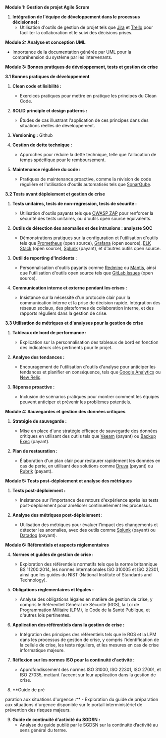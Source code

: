 **Module 1: Gestion de projet Agile Scrum**

1. **Intégration de l'équipe de développement dans le processus décisionnel :**
   - Utilisation d'outils de gestion de projet tels que [Jira](https://www.atlassian.com/software/jira) et [Trello](https://trello.com/) pour faciliter la collaboration et le suivi des décisions prises.

**Module 2: Analyse et conception UML**

   - Importance de la documentation générée par UML pour la compréhension du système par les intervenants.

**Module 3: Bonnes pratiques de développement, tests et gestion de crise**

**3.1 Bonnes pratiques de développement**

   1. **Clean code et lisibilité :**
      - Exercices pratiques pour mettre en pratique les principes du Clean Code.

   2. **SOLID principle et design patterns :**
      - Études de cas illustrant l'application de ces principes dans des situations réelles de développement.
   3. **Versioning :** Github 

   3. **Gestion de dette technique :**
      - Approches pour réduire la dette technique, telle que l'allocation de temps spécifique pour le remboursement.

   4. **Maintenance régulière du code :**
      - Pratiques de maintenance proactive, comme la révision de code régulière et l'utilisation d'outils automatisés tels que [SonarQube](https://www.sonarqube.org/).

**3.2 Tests avant déploiement et gestion de crise**

   1. **Tests unitaires, tests de non-régression, tests de sécurité :**
      - Utilisation d'outils payants tels que [OWASP ZAP](https://www.zaproxy.org/) pour renforcer la sécurité des tests unitaires, ou d'outils open source équivalents.

   2. **Outils de détection des anomalies et des intrusions : analyste SOC**
      - Démonstrations pratiques sur la configuration et l'utilisation d'outils tels que [Prometheus](https://prometheus.io/) (open source), [Grafana](https://grafana.com/) (open source), [ELK Stack](https://www.elastic.co/what-is/elk-stack) (open source), [Splunk](https://www.splunk.com/) (payant), et d'autres outils open source.

   3. **Outil de reporting d'incidents :**
      - Personnalisation d'outils payants comme [Redmine](https://www.redmine.org/) ou [Mantis](https://www.mantisbt.org/), ainsi que l'utilisation d'outils open source tels que [GitLab Issues](https://docs.gitlab.com/ee/user/project/issues/) (open source).

   4. **Communication interne et externe pendant les crises :**
      - Insistance sur la nécessité d'un protocole clair pour la communication interne et la prise de décision rapide. Intégration des réseaux sociaux, des plateformes de collaboration interne, et des rapports réguliers dans la gestion de crise.

**3.3 Utilisation de métriques et d'analyses pour la gestion de crise**

   1. **Tableaux de bord de performance :**
      - Explication sur la personnalisation des tableaux de bord en fonction des indicateurs clés pertinents pour le projet.

   2. **Analyse des tendances :**
      - Encouragement de l'utilisation d'outils d'analyse pour anticiper les tendances et planifier en conséquence, tels que [Google Analytics](https://analytics.google.com/) ou [New Relic](https://newrelic.com/).

   3. **Réponse proactive :**
      - Inclusion de scénarios pratiques pour montrer comment les équipes peuvent anticiper et prévenir les problèmes potentiels.

**Module 4: Sauvegardes et gestion des données critiques**

   1. **Stratégie de sauvegarde :**
      - Mise en place d'une stratégie efficace de sauvegarde des données critiques en utilisant des outils tels que [Veeam](https://www.veeam.com/) (payant) ou [Backup Exec](https://www.veritas.com/backup) (payant).

   2. **Plan de restauration :**
      - Élaboration d'un plan clair pour restaurer rapidement les données en cas de perte, en utilisant des solutions comme [Druva](https://www.druva.com/) (payant) ou [Rubrik](https://www.rubrik.com/) (payant).

**Module 5: Tests post-déploiement et analyse des métriques**

   1. **Tests post-déploiement :**
      - Insistance sur l'importance des retours d'expérience après les tests post-déploiement pour améliorer continuellement les processus.

   2. **Analyse des métriques post-déploiement :**
      - Utilisation des métriques pour évaluer l'impact des changements et détecter les anomalies, avec des outils comme [Splunk](https://www.splunk.com/) (payant) ou [Datadog](https://www.datadoghq.com/) (payant).

**Module 6: Référentiels et aspects réglementaires**

   4. **Normes et guides de gestion de crise :**
      - Exploration des référentiels normatifs tels que la norme britannique BS 11200:2014, les normes internationales ISO 310005 et ISO 22301, ainsi que les guides du NIST (National Institute of Standards and Technology).

   5. **Obligations réglementaires et légales :**
      - Analyse des obligations légales en matière de gestion de crise, y compris le Référentiel Général de Sécurité (RGS), la Loi de Programmation Militaire (LPM), le Code de la Santé Publique, et d'autres lois pertinentes.

   6. **Application des référentiels dans la gestion de crise :**
      - Intégration des principes des référentiels tels que le RGS et la LPM dans les processus de gestion de crise, y compris l'identification de la cellule de crise, les tests réguliers, et les mesures en cas de crise informatique majeure.

   7. **Réflexion sur les normes ISO pour la continuité d'activité :**
      - Approfondissement des normes ISO 31000, ISO 22301, ISO 27001, et ISO 27035, mettant l'accent sur leur application dans la gestion de crise.

   8. **Guide de pré

paration aux situations d'urgence :**
      - Exploration du guide de préparation aux situations d'urgence disponible sur le portail interministériel de prévention des risques majeurs.

   9. **Guide de continuité d'activité du SGDSN :**
      - Analyse du guide publié par le SGDSN sur la continuité d’activité au sens général du terme.
